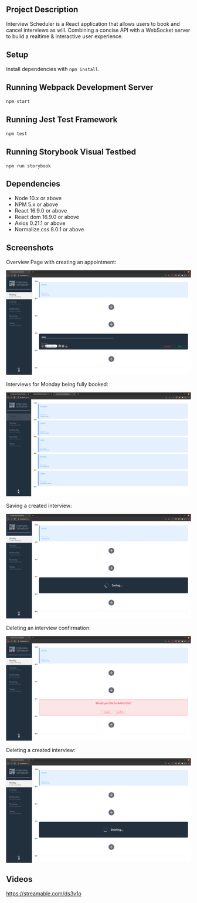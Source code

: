 ## Project Description

Interview Scheduler is a React application that allows users to book and cancel interviews as will. Combining a concise API with a WebSocket server to build a realtime & interactive user experience.

## Setup

Install dependencies with `npm install`.

## Running Webpack Development Server

```
npm start
```

## Running Jest Test Framework

```
npm test
```

## Running Storybook Visual Testbed

```
npm run storybook
```

## Dependencies

- Node 10.x or above
- NPM 5.x or above
- React 16.9.0 or above
- React dom 16.9.0 or above
- Axios 0.21.1 or above
- Normalize.css 8.0.1 or above

## Screenshots

Overview Page with creating an appointment:

!["Login page"](https://github.com/jallen2034/scheduler/blob/master/docs/1.png)

Interviews for Monday being fully booked:

!["Fully booked"](https://github.com/jallen2034/scheduler/blob/master/docs/5.png)

Saving a created interview:

![""](https://github.com/jallen2034/scheduler/blob/master/docs/2.png)

Deleting an interview confirmation:

![""](https://github.com/jallen2034/scheduler/blob/master/docs/3.png)

Deleting a created interview:

![""](https://github.com/jallen2034/scheduler/blob/master/docs/4.png)

## Videos

https://streamable.com/ds3v1o
